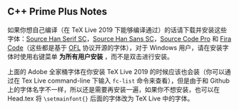 ## C++ Prime Plus Notes

如果你想自己编译（在 TeX Live 2019 下能够编译通过）的话请下载并安装这些字体：[Source Han Serif SC](https://github.com/adobe-fonts/source-han-serif)，[Source Han Sans SC](https://github.com/adobe-fonts/source-han-sans)，[Source Code Pro](https://github.com/adobe-fonts/source-code-pro) 和 [Fira Code](https://github.com/tonsky/FiraCode)（这些都是基于 [OFL](https://choosealicense.com/licenses/ofl-1.1/) 协议开源的字体），对于 Windows 用户，请在安装字体时使用右键菜单 __为所有用户安装__ ，而不是双击进行安装。

上面的 Adobe 全家桶字体在你安装 TeX Live 2019 的时候应该也会装（你可以通过在 Tex Live command-line 下输入 `fc-list` 命令来查看），但是由于和 Github 上的字体名字不一样，所以还是需要再安装一遍，如果你不想安装，也可以在 Head.tex 将 `\setmainfont{}` 后面的字体改为 TeX Live 中的字体。
